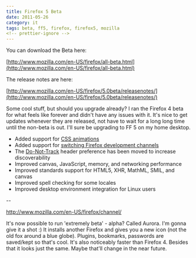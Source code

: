```yaml
---
title: Firefox 5 Beta
date: 2011-05-26
category: it
tags: beta, ff5, firefox, firefox5, mozilla
<!-- prettier-ignore -->
---
```


You can download the Beta here:

[http://www.mozilla.com/en-US/firefox/all-beta.html](http://www.mozilla.com/en-US/firefox/all-beta.html)

The release notes are here:

[http://www.mozilla.com/en-US/firefox/5.0beta/releasenotes/](http://www.mozilla.com/en-US/firefox/5.0beta/releasenotes/)

Some cool stuff, but should you upgrade already? I ran the Firefox 4 beta for
what feels like forever and didn't have any issues with it. It's nice to get
updates whenever they are released, not have to wait for a long long time until
the non-beta is out. I'll sure be upgrading to FF 5 on my home desktop.

- Added support
  for [CSS animations](https://developer.mozilla.org/en/CSS/CSS_animations)
- Added support
  for [switching Firefox development channels](http://support.mozilla.com/kb/how-do-i-switch-update-channels)
- The [Do-Not-Track](http://dnt.mozilla.org/) header preference has been moved
  to increase discoverability
- Improved canvas, JavaScript, memory, and networking performance
- Improved standards support for HTML5, XHR, MathML, SMIL, and canvas
- Improved spell checking for some locales
- Improved desktop environment integration for Linux users

\--

<http://www.mozilla.com/en-US/firefox/channel/>

It's now possible to run 'extremely beta' - alpha? Called Aurora. I'm gonna give
it a shot :) It installs another Firefox and gives you a new icon (not the old
fox around a blue globe). Plugins, bookmarks, passwords are saved/kept so that's
cool. It's also noticeably faster than Firefox 4. Besides that it looks just the
same. Maybe that'll change in the near future.
